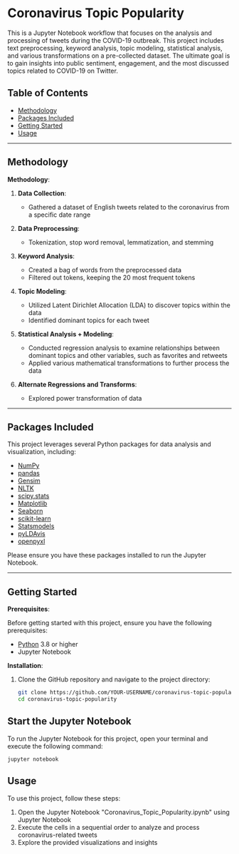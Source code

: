 # Coronavirus Topic Popularity

This is a Jupyter Notebook workflow that focuses on the analysis and processing of tweets during the COVID-19 outbreak. This project includes text preprocessing, keyword analysis, topic modeling, statistical analysis, and various transformations on a pre-collected dataset. The ultimate goal is to gain insights into public sentiment, engagement, and the most discussed topics related to COVID-19 on Twitter.

## Table of Contents

- [Methodology](#methodology)
- [Packages Included](#packages-included)
- [Getting Started](#getting-started)
- [Usage](#usage)

---

## Methodology

**Methodology**:

1. **Data Collection**:
   - Gathered a dataset of English tweets related to the coronavirus from a specific date range

2. **Data Preprocessing**:
   - Tokenization, stop word removal, lemmatization, and stemming

3. **Keyword Analysis**:
   - Created a bag of words from the preprocessed data
   - Filtered out tokens, keeping the 20 most frequent tokens

4. **Topic Modeling**:
   - Utilized Latent Dirichlet Allocation (LDA) to discover topics within the data
   - Identified dominant topics for each tweet

5. **Statistical Analysis + Modeling**:
   - Conducted regression analysis to examine relationships between dominant topics and other variables, such as favorites and retweets
   - Applied various mathematical transformations to further process the data

6. **Alternate Regressions and Transforms**:
   - Explored power transformation of data

---

## Packages Included

This project leverages several Python packages for data analysis and visualization, including:

- [NumPy](https://numpy.org/)
- [pandas](https://pandas.pydata.org/)
- [Gensim](https://radimrehurek.com/gensim/)
- [NLTK](https://www.nltk.org/)
- [scipy.stats](https://docs.scipy.org/doc/scipy/reference/stats.html)
- [Matplotlib](https://matplotlib.org/)
- [Seaborn](https://seaborn.pydata.org/)
- [scikit-learn](https://scikit-learn.org/)
- [Statsmodels](https://www.statsmodels.org/stable/index.html)
- [pyLDAvis](https://github.com/bmabey/pyLDAvis)
- [openpyxl](https://openpyxl.readthedocs.io/en/stable/)

Please ensure you have these packages installed to run the Jupyter Notebook.

---

## Getting Started

**Prerequisites**:

Before getting started with this project, ensure you have the following prerequisites:

- [Python](https://www.python.org/) 3.8 or higher
- Jupyter Notebook

**Installation**:

1. Clone the GitHub repository and navigate to the project directory:

   ```bash
   git clone https://github.com/YOUR-USERNAME/coronavirus-topic-popularity.git
   cd coronavirus-topic-popularity

 ## Start the Jupyter Notebook

   To run the Jupyter Notebook for this project, open your terminal and execute the following command:
   
    jupyter notebook
   
 ## Usage
   
   To use this project, follow these steps:
   
   1. Open the Jupyter Notebook "Coronavirus_Topic_Popularity.ipynb" using Jupyter Notebook
   2. Execute the cells in a sequential order to analyze and process coronavirus-related tweets
   3. Explore the provided visualizations and insights
